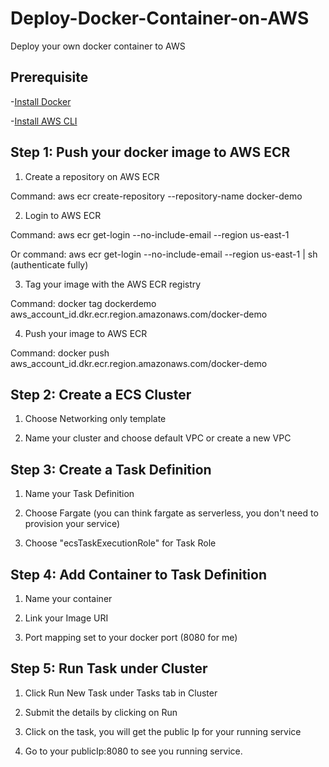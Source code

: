 # Deploy-Docker-Container-on-AWS

Deploy your own docker container to AWS

## Prerequisite 

-[Install Docker](https://docs.docker.com/install/)

-[Install AWS CLI](https://docs.aws.amazon.com/cli/latest/userguide/cli-chap-install.html)

## Step 1: Push your docker image to AWS ECR

1. Create a repository on AWS ECR

Command:  aws ecr create-repository --repository-name docker-demo

2. Login to AWS ECR

Command: aws ecr get-login --no-include-email --region us-east-1

Or command: aws ecr get-login --no-include-email --region us-east-1 | sh (authenticate fully)

3. Tag your image with the AWS ECR registry

Command: docker tag dockerdemo aws_account_id.dkr.ecr.region.amazonaws.com/docker-demo

4. Push your image to AWS ECR

Command: docker push aws_account_id.dkr.ecr.region.amazonaws.com/docker-demo

## Step 2: Create a ECS Cluster

1. Choose Networking only template

2. Name your cluster and choose default VPC or create a new VPC

## Step 3: Create a Task Definition

1. Name your Task Definition

2. Choose Fargate (you can think fargate as serverless, you don't need to provision your service)

3. Choose "ecsTaskExecutionRole" for Task Role

## Step 4: Add Container to Task Definition

1. Name your container

2. Link your Image URI 

3. Port mapping set to your docker port (8080 for me)

## Step 5: Run Task under Cluster

1. Click Run New Task under Tasks tab in Cluster 

2. Submit the details by clicking on Run

3. Click on the task, you will get the public Ip for your running service

4. Go to your publicIp:8080 to see you running service.





